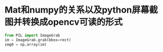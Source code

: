 # Mat和numpy的关系以及python屏幕截图并转换成opencv可读的形式

```py
from PIL import ImageGrab
im = ImageGrab.grab(bbox=rect)
img0 = np.array(im)
```

